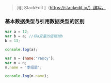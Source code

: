 > 用[ StackEdit ]（https://stackedit.io/）编写。

### 基本数据类型与引用数据类型的区别
```javascript
var a = 12;
var b = a; //将a变量的值赋给b
b = 13;

console.log(a);

var n = {name:'Yancy'};
var m = n;
m.name = '季绍梁';

console.log(n.name);

```
<!--stackedit_data:
eyJoaXN0b3J5IjpbLTE5NjI5NjExMjBdfQ==
-->